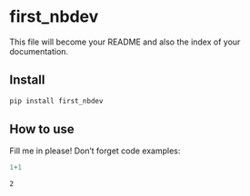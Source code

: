 # first_nbdev

<!-- WARNING: THIS FILE WAS AUTOGENERATED! DO NOT EDIT! -->

This file will become your README and also the index of your
documentation.

## Install

``` sh
pip install first_nbdev
```

## How to use

Fill me in please! Don’t forget code examples:

``` python
1+1
```

    2
